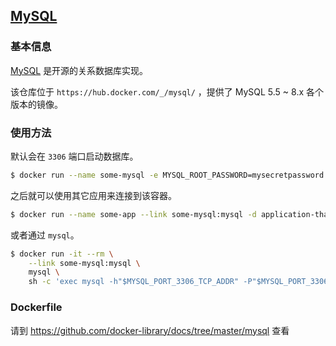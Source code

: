 ## [MySQL](https://hub.docker.com/_/mysql/)

### 基本信息

[MySQL](https://en.wikipedia.org/wiki/MySQL) 是开源的关系数据库实现。

该仓库位于 `https://hub.docker.com/_/mysql/` ，提供了 MySQL 5.5 ~ 8.x 各个版本的镜像。

### 使用方法

默认会在 `3306` 端口启动数据库。

```bash
$ docker run --name some-mysql -e MYSQL_ROOT_PASSWORD=mysecretpassword -d mysql
```

之后就可以使用其它应用来连接到该容器。

```bash
$ docker run --name some-app --link some-mysql:mysql -d application-that-uses-mysql
```

或者通过 `mysql`。

```bash
$ docker run -it --rm \
    --link some-mysql:mysql \
    mysql \
    sh -c 'exec mysql -h"$MYSQL_PORT_3306_TCP_ADDR" -P"$MYSQL_PORT_3306_TCP_PORT" -uroot -p"$MYSQL_ENV_MYSQL_ROOT_PASSWORD"'
```

### Dockerfile

请到 https://github.com/docker-library/docs/tree/master/mysql 查看
